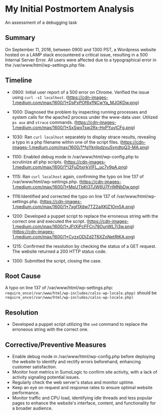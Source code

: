 # My Initial Postmortem Analysis
An assessment of a debugging task

## Summary
On September 11, 2018, between 0900 and 1300 PST, a Wordpress website hosted on a LAMP stack encountered a critical issue, resulting in a 500 Internal Server Error. All users were affected due to a typographical error in the /var/www/html/wp-settings.php file.

## Timeline
- 0900: Initial user report of a 500 error on Chrome. Verified the issue using `curl -sI localhost`.
  (https://cdn-images-1.medium.com/max/1600/1*DsPxPOf6xfNCwYa_MJOKDw.png)

- 1000: Diagnosed the problem by inspecting running processes and system calls for the apache2 process under the www-data user. Utilized `ps aux` and `strace` commands.
  (https://cdn-images-1.medium.com/max/1600/1*SxSwxTsw2Rx-HxPYuvlCFg.png)

- 1030: Ran `curl localhost` separately to display strace results, revealing a typo in a php filename within one of the script files.
  (https://cdn-images-1.medium.com/max/1600/1*fgYknIpdzxuSyndtoQ3-MA.png)

- 1100: Enabled debug mode in /var/www/html/wp-config.php to scrutinize all php scripts.
  (https://cdn-images-1.medium.com/max/1600/1*i2FuDtxjrkVIFL_uc7v9pA.png)

- 1115: Ran `curl localhost` again, confirming the typo on line 137 of /var/www/html/wp-settings.php.
  (https://cdn-images-1.medium.com/max/1600/1*MpUTbKt3TJW6U7FrtMNbDw.png)

- 1116:Identified and corrected the typo on line 137 of /var/www/html/wp-settings.php.
  (https://cdn-images-1.medium.com/max/1600/1*7xgt1Xdw7TZ2aXKlZ1Om5A.png)

- 1200: Developed a puppet script to replace the erroneous string with the correct one and executed the script.
  (https://cdn-images-1.medium.com/max/1600/1*JFtXiPcFFCn78OunWL7i3w.png)
  (https://cdn-images-1.medium.com/max/1600/1*CyzxODjZd2T6XZoNetRtKA.png)

- 1215: Confirmed the resolution by checking the status of a GET request. The website returned a 200 HTTP status code.

- 1300: Submitted the script, closing the case.

## Root Cause
A typo on line 137 of /var/www/html/wp-settings.php:
`require_once(/var/www/html/wp-includes/calss-wp-locale.phpp)`
should be
`require_once(/var/www/html/wp-includes/calss-wp-locale.php)`

## Resolution
- Developed a puppet script utilizing the `sed` command to replace the erroneous string with the correct one.

## Corrective/Preventive Measures
- Enable debug mode in /var/www/html/wp-config.php before deploying the website to identify and rectify errors beforehand, enhancing customer satisfaction.
- Monitor host metrics in SumoLogic to confirm site activity, with a lack of activity signaling potential issues.
- Regularly check the web server's status and monitor uptime.
- Keep an eye on request and response rates to ensure optimal website performance.
- Monitor traffic and CPU load, identifying idle threads and less popular pages to enhance the website's interface, content, and functionality for a broader audience.
